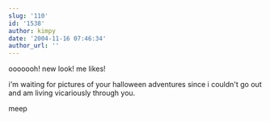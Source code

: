 ```yaml
---
slug: '110'
id: '1538'
author: kimpy
date: '2004-11-16 07:46:34'
author_url: ''
---
```

ooooooh!  new look!  me likes!  

i'm waiting for pictures of your halloween adventures since i couldn't go out and am living vicariously through you.

meep
